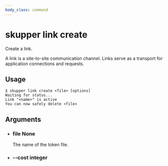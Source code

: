 ```yaml
---
body_class: command
---
```


# skupper link create

Create a link.

A link is a site-to-site communication channel. Links serve
as a transport for application connections and requests.

## Usage

~~~ shell
$ skupper link create <file> [options]
Waiting for status...
Link "<name>" is active
You can now safely delete <file>
~~~

## Arguments

- <h3 id="file">file <span class="argument-info">None</span></h3>

  The name of the token file.

- <h3 id="--cost">--cost <span class="argument-info">integer</span></h3>
